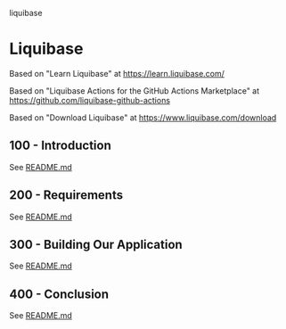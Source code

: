 liquibase
# Liquibase

Based on "Learn Liquibase" at https://learn.liquibase.com/

Based on "Liquibase Actions for the GitHub Actions Marketplace" at https://github.com/liquibase-github-actions

Based on "Download Liquibase" at https://www.liquibase.com/download

## 100 - Introduction

See [README.md](./100/README.md)

## 200 - Requirements

See [README.md](./200/README.md)

## 300 - Building Our Application

See [README.md](./300/README.md)

## 400 - Conclusion

See [README.md](./400/README.md)
